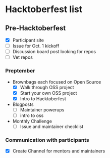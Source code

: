 # Hacktoberfest list
## Pre-Hacktoberfest
- [x] Participant site
- [ ] Issue for Oct. 1 kickoff
- [ ] Discussion board post looking for repos
- [ ] Vet repos

### Preptember
- Brownbags each focused on Open Source
     - [x] Walk through OSS project
     - [x] Start your own OSS project
     - [x] Intro to Hacktoberfest
     
- Blogposts
     - [ ] Maintainer powerups
     - [ ] intro to oss

- Monthly Challenge
  - [ ] Issue and maintainer checklist

### Communication with participants
- [x] Create Channel for mentors and maintainers
